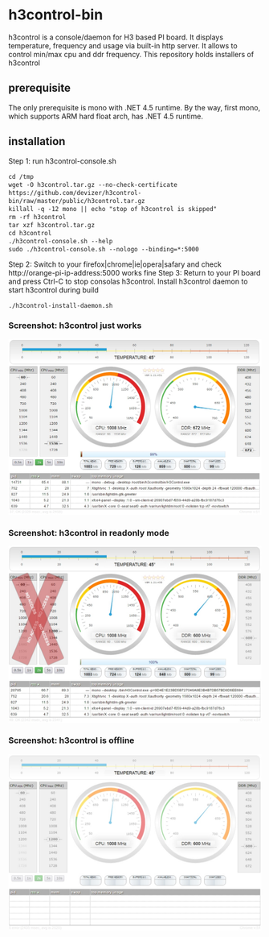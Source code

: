 # h3control-bin
h3control is a console/daemon for H3 based PI board. It displays temperature, frequency and usage via built-in http server. It allows to control min/max cpu and ddr frequency. This repository holds installers of h3control

## prerequisite
The only prerequisite is mono with .NET 4.5 runtime. By the way, first mono, which supports ARM hard float arch, has .NET 4.5 runtime.

## installation
Step 1: run h3control-console.sh
```
cd /tmp
wget -O h3control.tar.gz --no-check-certificate https://github.com/devizer/h3control-bin/raw/master/public/h3control.tar.gz
killall -q -12 mono || echo "stop of h3control is skipped"
rm -rf h3control
tar xzf h3control.tar.gz
cd h3control
./h3control-console.sh --help
sudo ./h3control-console.sh --nologo --binding=*:5000
```
Step 2: Switch to your firefox|chrome|ie|opera|safary and check http://orange-pi-ip-address:5000 works fine
Step 3: Return to your PI board and press Ctrl-C to stop consolas h3control. Install h3control daemon to start h3control during build
```
./h3control-install-daemon.sh
```


### Screenshot: h3control just works
![h3control in normal](https://github.com/devizer/h3control/raw/master/images/h3control_v1.21_normal.jpg "h3control in normal")


### Screenshot: h3control in readonly mode
![h3control in readonly mode](https://github.com/devizer/h3control/raw/master/images/h3control_v1.21_readonly.jpg "h3control in readonly mode")


### Screenshot: h3control is offline
![h3control is offline](https://github.com/devizer/h3control/raw/master/images/h3control_v1.21_offline.jpg "h3control is offline")

